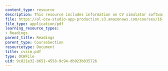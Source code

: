 ```yaml
---
content_type: resource
description: This resource includes information on CV simulator software.
file: https://ol-ocw-studio-app-production.s3.amazonaws.com/courses/16-423j-aerospace-biomedical-and-life-support-engineering-spring-2006/9c821e32b65145589c94db923b035726_cvsim.pdf
file_type: application/pdf
learning_resource_types:
- Readings
parent_title: Readings
parent_type: CourseSection
resourcetype: Document
title: cvsim.pdf
type: OCWFile
uid: 9c821e32-b651-4558-9c94-db923b035726
---
```

